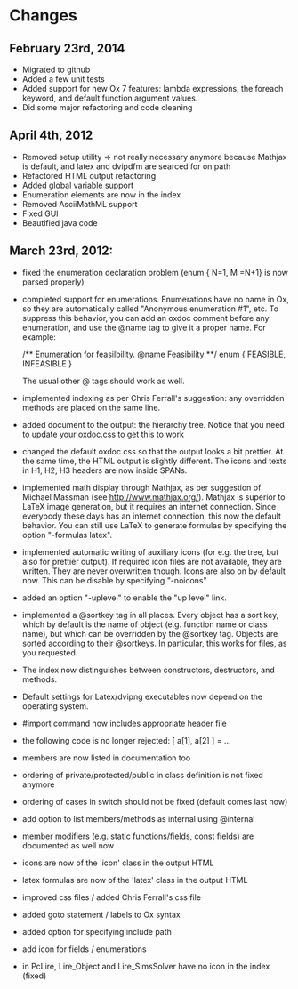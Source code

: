 # Changes

## February 23rd, 2014
* Migrated to github
* Added a few unit tests
* Added support for new Ox 7 features: lambda expressions, the foreach keyword, and 
  default function argument values.
* Did some major refactoring and code cleaning

## April 4th, 2012
* Removed setup utility => not really necessary anymore because 
  Mathjax is default, and latex and dvipdfm are searced for on path
* Refactored HTML output refactoring
* Added global variable support
* Enumeration elements are now in the index
* Removed AsciiMathML support
* Fixed GUI
* Beautified java code


## March 23rd, 2012:
* fixed the enumeration declaration problem (enum { N=1, M =N+1} is now parsed properly)
* completed support for enumerations. Enumerations have no name in Ox, so they are 
  automatically called "Anonymous enumeration #1", etc. To suppress this behavior, 
  you can add an oxdoc comment before any enumeration, and use the @name tag to give 
  it a proper name. For example:

   /** Enumeration for feasilbility. 
       @name Feasibility **/
  enum { FEASIBLE, INFEASIBLE }

  The usual other @ tags should work as well.

* implemented indexing as per Chris Ferrall's suggestion: any overridden methods are
  placed on the same line.

* added document to the output: the hierarchy tree. Notice that you need to update your 
  oxdoc.css to get this to work

* changed the default oxdoc.css so that the output looks a bit prettier. At the same
  time, the HTML output is slightly different. The icons and texts in H1, H2, H3 headers
  are now inside SPANs.

* implemented math display through Mathjax, as per suggestion of Michael Massman 
  (see http://www.mathjax.org/). Mathjax is superior to LaTeX image generation, but 
  it requires an internet connection. Since everybody these days has an internet connection, 
  this now the default behavior. You can still use LaTeX to generate formulas by specifying
  the option "-formulas latex". 

* implemented automatic writing of auxiliary icons (for e.g. the tree, but also for 
  prettier output). If required icon files are not available, they are written. They are 
  never overwritten though. Icons are also on by default now. This can be disable by
  specifying "-noicons"

* added an option "-uplevel" to enable the "up level" link.

* implemented a @sortkey tag in all places. Every object has a sort key, which by default is
  the name of object (e.g. function name or class name), but which can be overridden by the 
  @sortkey tag. Objects are sorted according to their @sortkeys. In particular, this works
  for files, as you requested.

* The index now distinguishes between constructors, destructors, and methods.

* Default settings for Latex/dvipng executables now depend on the operating system.

* #import command now includes appropriate header file
* the following code is no longer rejected:
   [ a[1], a[2] ] = ... 
* members are now listed in documentation too
* ordering of private/protected/public in class definition is not fixed anymore
* ordering of cases in switch should not be fixed (default comes last now)
* add option to list members/methods as internal using @internal
* member modifiers (e.g. static functions/fields, const fields) are documented as well now 
* icons are now of the 'icon' class in the output HTML
* latex formulas are now of the 'latex' class in the output HTML
* improved css files / added Chris Ferrall's css file
* added goto statement / labels to Ox syntax
* added option for specifying include path 
* add icon for fields / enumerations
* in PcLire, Lire_Object and Lire_SimsSolver have no icon in the index (fixed)


